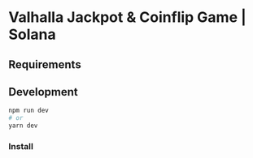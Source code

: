 # Valhalla Jackpot & Coinflip Game | Solana 

## Requirements

## Development

```bash
npm run dev
# or
yarn dev
```

### Install
